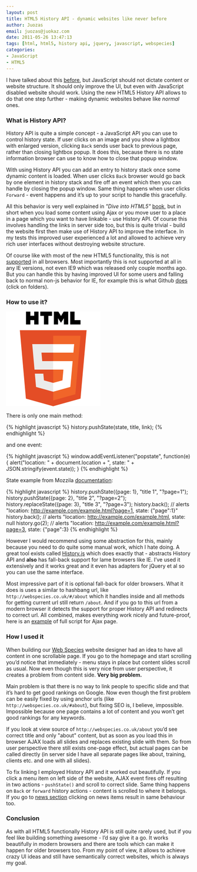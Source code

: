 ```yaml
---
layout: post
title: HTML5 History API - dynamic websites like never before
author: Juozas
email: juozas@juokaz.com
date: 2011-05-26 13:47:13
tags: [html, html5, history api, jquery, javascript, webspecies]
categories:
- JavaScript
- HTML5
---
```


I have talked about this [before](http://blog.webspecies.co.uk/2011-05-05/javascript-is-not-your-boss.html), but JavaScript should not dictate content or website structure. It should only improve the UI, but even with JavaScript disabled website should work. Using the new HTML5 History API allows to do that one step further - making dynamic websites behave like *normal* ones.

<!--more-->

### What is History API?

History API is quite a simple concept - a JavaScript API you can use to control history state. If user clicks on an image and you show a lightbox with enlarged version, clicking `Back` sends user back to previous page, rather than closing lightbox popup. It does this, because there is no state information browser can use to know how to close that popup window.

With using History API you can add an entry to history stack once some dynamic content is loaded. When user clicks `Back` browser would go back by one element in history stack and fire off an event which then you can handle by closing the popup window. Same thing happens when user clicks `Forward` - event happens and it’s up to your script to handle this gracefully.

All this behavior is very well explained in *"Dive into HTML5"* [book](http://diveintohtml5.org/history.html), but in short when you load some content using Ajax or you move user to a place in a page which you want to have linkable - use History API. Of course this involves handling the links in server side too, but this is quite trivial - build the website first then make use of History API to improve the interface. In my tests this improved user experienced a lot and allowed to achieve very rich user interfaces without destroying website structure.

Of course like with most of the new HTML5 functionality, this is not [supported](http://caniuse.com/#search=history) in all browsers. Most importantly this is not supported at all in any IE versions, not even IE9 which was released only couple months ago. But you can handle this by having improved UI for some users and falling back to normal non-js behavior for IE, for example this is what Github [does](http://github.com/webspecies/blog.webspecies.co.uk) (click on folders).

### How to use it?

<div class="alignright" ><img src="/media/html5.png" alt="HTML5" class="noborder" /></div>

There is only one main method:

{% highlight javascript %}
history.pushState(state, title, link);
{% endhighlight %}

and one event:

{% highlight javascript %}
window.addEventListener("popstate", function(e) {
    alert("location: " + document.location + ", state: " + JSON.stringify(event.state));
}
{% endhighlight %}

State example from Mozzila [documentation](https://developer.mozilla.org/en/DOM/window.onpopstate):

{% highlight javascript %}
history.pushState({page: 1}, "title 1", "?page=1");
history.pushState({page: 2}, "title 2", "?page=2");
history.replaceState({page: 3}, "title 3", "?page=3");
history.back(); // alerts "location: http://example.com/example.html?page=1, state: {"page":1}"
history.back(); // alerts "location: http://example.com/example.html, state: null
history.go(2);  // alerts "location: http://example.com/example.html?page=3, state: {"page":3}
{% endhighlight %}


However I would recommend using some abstraction for this, mainly because you need to do quite some manual work, which I hate doing. A great tool exists called [History.js](https://github.com/balupton/history.js) which does exactly that - abstracts History API and **also** has fall-back support for lame browsers like IE. I’ve used it extensively and it works great and it even has adapters for jQuery et al so you can use the same interface.

Most impressive part of it is optional fall-back for older browsers. What it does is uses a similar to hashbang url, like `http://webspecies.co.uk/#/about` which it handles inside and all methods for getting current url still return `/about`. And if you go to this url from a modern browser it detects the support for proper History API and redirects to correct url. All combined, makes everything work nicely and future-proof, here is an [example](https://gist.github.com/854622) of full script for Ajax page.

### How I used it

When building our [Web Species](http://webspecies.co.uk/) website designer had an idea to have all content in one scrollable page. If you go to the homepage and start scrolling you’d notice that immediately - menu stays in place but content slides scroll as usual. Now even though this is very nice from user perspective, it creates a problem from content side. **Very big problem.**

Main problem is that there is no way to link people to specific slide and that it’s hard to get good rankings on Google. Now even though the first problem can be easily fixed by using anchor urls (like `http://webspecies.co.uk/#about`), but fixing SEO is, I believe, impossible. Impossible because one page contains a lot of content and you won’t get good rankings for any keywords.

If you look at view source of `http://webspecies.co.uk/about` you’d see correct title and only "about" content, but as soon as you load this in browser AJAX loads all slides and replaces existing slide with them. So from user perspective there still exists one-page effect, but actual pages can be called directly (in server side I have all separate pages like about, training, clients etc. and one with all slides).

To fix linking I employed History API and it worked out beautifully. If you click a menu item on left side of the website, AJAX event fires off resulting in two actions - `pushState()` and scroll to correct slide. Same thing happens on `Back` or `forward` history actions - content is scrolled to where it belongs. If you go to [news section](http://webspecies.co.uk/news) clicking on news items result in same behaviour too.

### Conclusion

As with all HTML5 functionally History API is still quite rarely used, but if you feel like building something awesome - I’d say give it a go. It works beautifully in modern browsers and there are tools which can make it happen for older browsers too. From my point of view, it allows to achieve crazy UI ideas and still have semantically correct websites, which is always my goal.
